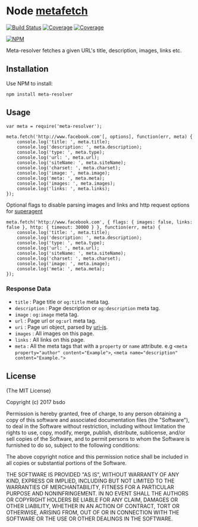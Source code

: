 # Node [metafetch](https://www.npmjs.org/package/meta-resolver)
[![Build Status](https://img.shields.io/travis/bsdo64/meta-resolver.svg?style=flat-square)](https://travis-ci.org/bsdo64/meta-resolver)
[![Coverage](https://img.shields.io/codecov/c/github/bsdo64/meta-resolver.svg?style=flat-square)](https://codecov.io/github/bsdo64/meta-resolver?branch=master)
[![Coverage](https://img.shields.io/coveralls/bsdo64/meta-resolver.svg?style=flat-square)](https://coveralls.io/github/bsdo64/meta-resolver?branch=master)

[![NPM](https://nodei.co/npm/meta-resolver.png?downloadRank=true&downloads=true)](https://nodei.co/npm/meta-resolver.png?downloadRank=true&downloads=true)

Meta-resolver fetches a given URL's title, description, images, links etc.

## Installation ##

Use NPM to install:

    npm install meta-resolver

## Usage

    var meta = require('meta-resolver');

    meta.fetch('http://www.facebook.com'[, options], function(err, meta) {
        console.log('title: ', meta.title);
        console.log('description: ', meta.description);
        console.log('type: ', meta.type);
        console.log('url: ', meta.url);
        console.log('siteName: ', meta.siteName);
        console.log('charset: ', meta.charset);
        console.log('image: ', meta.image);
        console.log('meta: ', meta.meta);
        console.log('images: ', meta.images);
        console.log('links: ', meta.links);
    });

Optional flags to disable parsing images and links and http request options for [superagent](https://github.com/visionmedia/superagent)

    meta.fetch('http://www.facebook.com', { flags: { images: false, links: false }, http: { timeout: 30000 } }, function(err, meta) {
        console.log('title: ', meta.title);
        console.log('description: ', meta.description);
        console.log('type: ', meta.type);
        console.log('url: ', meta.url);
        console.log('siteName: ', meta.siteName);
        console.log('charset: ', meta.charset);
        console.log('image: ', meta.image);
        console.log('meta: ', meta.meta);
    });

### Response Data

* `title` : Page title or `og:title` meta tag.
* `description` : Page description or `og:description` meta tag.
* `image` : `og:image` meta tag.
* `url` : Page url or `og:url` meta tag.
* `uri` : Page uri object, parsed by [uri-js](https://github.com/garycourt/uri-js).
* `images` : All images on this page.
* `links` : All links on this page.
* `meta` : All the meta tags that with a `property` or `name` attribute. e.g `<meta property="author" content="Example">`, `<meta name="description" content="Example.">`

## License ##

(The MIT License)

Copyright (c) 2017 bsdo

Permission is hereby granted, free of charge, to any person obtaining a copy
of this software and associated documentation files (the "Software"), to deal
in the Software without restriction, including without limitation the rights
to use, copy, modify, merge, publish, distribute, sublicense, and/or sell
copies of the Software, and to permit persons to whom the Software is
furnished to do so, subject to the following conditions:

The above copyright notice and this permission notice shall be included in all
copies or substantial portions of the Software.

THE SOFTWARE IS PROVIDED "AS IS", WITHOUT WARRANTY OF ANY KIND, EXPRESS OR
IMPLIED, INCLUDING BUT NOT LIMITED TO THE WARRANTIES OF MERCHANTABILITY,
FITNESS FOR A PARTICULAR PURPOSE AND NONINFRINGEMENT. IN NO EVENT SHALL THE
AUTHORS OR COPYRIGHT HOLDERS BE LIABLE FOR ANY CLAIM, DAMAGES OR OTHER
LIABILITY, WHETHER IN AN ACTION OF CONTRACT, TORT OR OTHERWISE, ARISING FROM,
OUT OF OR IN CONNECTION WITH THE SOFTWARE OR THE USE OR OTHER DEALINGS IN THE
SOFTWARE.
